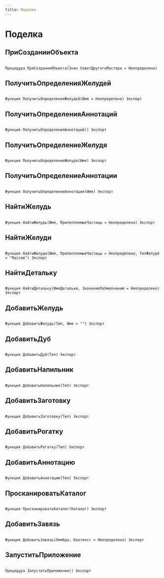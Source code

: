 ```yaml
---
title: Поделка
---
```


# Поделка

## ПриСозданииОбъекта

```bsl

Процедура ПриСозданииОбъекта(Знач СоветДругогоМастера = Неопределено)
```

## ПолучитьОпределенияЖелудей

```bsl

Функция ПолучитьОпределенияЖелудей(Имя = Неопределено) Экспорт
```

## ПолучитьОпределенияАннотаций

```bsl

Функция ПолучитьОпределенияАннотаций() Экспорт
```

## ПолучитьОпределениеЖелудя

```bsl

Функция ПолучитьОпределениеЖелудя(Имя) Экспорт
```

## ПолучитьОпределениеАннотации

```bsl

Функция ПолучитьОпределениеАннотации(Имя) Экспорт
```

## НайтиЖелудь

```bsl

Функция НайтиЖелудь(Имя, ПрилепляемыеЧастицы = Неопределено) Экспорт
```

## НайтиЖелуди

```bsl

Функция НайтиЖелуди(Имя, ПрилепляемыеЧастицы = Неопределено, ТипЖелудя = "Массив") Экспорт
```

## НайтиДетальку

```bsl

Функция НайтиДетальку(ИмяДетальки, ЗначениеПоУмолчанию = Неопределено) Экспорт
```

## ДобавитьЖелудь

```bsl

Функция ДобавитьЖелудь(Тип, Имя = "") Экспорт
```

## ДобавитьДуб

```bsl

Функция ДобавитьДуб(Тип) Экспорт
```

## ДобавитьНапильник

```bsl

Функция ДобавитьНапильник(Тип) Экспорт
```

## ДобавитьЗаготовку

```bsl

Функция ДобавитьЗаготовку(Тип) Экспорт
```

## ДобавитьРогатку

```bsl

Функция ДобавитьРогатку(Тип) Экспорт
```

## ДобавитьАннотацию

```bsl

Функция ДобавитьАннотацию(Тип) Экспорт
```

## ПросканироватьКаталог

```bsl

Функция ПросканироватьКаталог(Каталог) Экспорт
```

## ДобавитьЗавязь

```bsl

Функция ДобавитьЗавязь(Лямбда, Контекст = Неопределено) Экспорт
```

## ЗапуститьПриложение

```bsl

Процедура ЗапуститьПриложение() Экспорт
```

